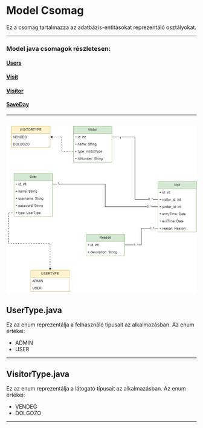 # Model Csomag

Ez a csomag tartalmazza az adatbázis-entitásokat reprezentáló osztályokat.

---

### Model java csomagok részletesen:

#### [Users](users.md) <br>
#### [Visit](visit.md) <br>
#### [Visitor](visitor.md) <br>
#### [SaveDay](saveday.md) <br>

---
![Adatbázis](database.png)
---

## UserType.java

Ez az enum reprezentálja a felhasználó típusait az alkalmazásban. Az enum értékei: 
* ADMIN
* USER

---

## VisitorType.java

Ez az enum reprezentálja a látogató típusait az alkalmazásban. Az enum értékei:
* VENDEG
* DOLGOZO

---
